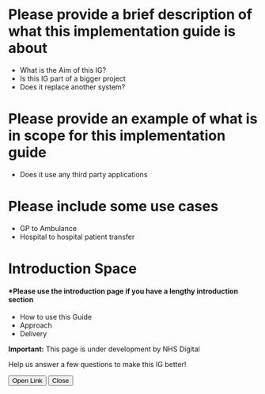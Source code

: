   # Please provide a brief description of what this implementation guide is about

- What is the Aim of this IG?
- Is this IG part of a bigger project
- Does it replace another system?

# Please provide an example of what is in scope for this implementation guide
- Does it use any third party applications


# Please include some use cases

- GP to Ambulance
- Hospital to hospital patient transfer

# Introduction Space 
#### *Please use the introduction page if you have a lengthy introduction section

- How to use this Guide
- Approach
- Delivery

<div markdown="span" class="alert alert-warning" role="alert"><i class="fa fa-warning"></i><b> Important:</b> This page is under development by NHS Digital</div>

<div id="banner">
  <p>Help us answer a few questions to make this IG better!</p>
  <button id="openLink">Open Link</button>
  <button id="close">Close</button>
</div>

<br>
<br>

<script>
$(document).ready(function() {
  // Show the banner
  $('#banner').addClass('show');

  // Open the link in a new tab/window when the "Open Link" button is clicked
  $('#openLink').click(function() {
    window.open('https://forms.gle/1xu7DaGeTFMRazUC8');
  });

  // Close the banner when the close button is clicked
  $('#close').click(function() {
    $('#banner').removeClass('show');
  });
});
</script>
